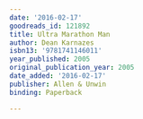 ```yaml
---
date: '2016-02-17'
goodreads_id: 121892
title: Ultra Marathon Man
author: Dean Karnazes
isbn13: '9781741146011'
year_published: 2005
original_publication_year: 2005
date_added: '2016-02-17'
publisher: Allen & Unwin
binding: Paperback

---
```

